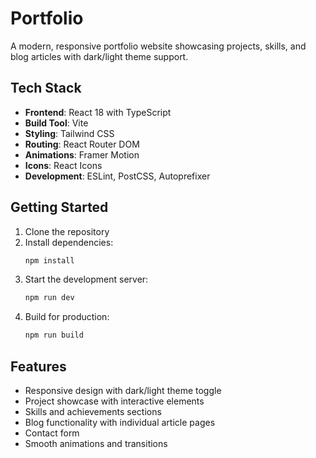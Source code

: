 # Portfolio

A modern, responsive portfolio website showcasing projects, skills, and blog articles with dark/light theme support.

## Tech Stack

- **Frontend**: React 18 with TypeScript
- **Build Tool**: Vite
- **Styling**: Tailwind CSS
- **Routing**: React Router DOM
- **Animations**: Framer Motion
- **Icons**: React Icons
- **Development**: ESLint, PostCSS, Autoprefixer

## Getting Started

1. Clone the repository
2. Install dependencies:
   ```bash
   npm install
   ```
3. Start the development server:
   ```bash
   npm run dev
   ```
4. Build for production:
   ```bash
   npm run build
   ```

## Features

- Responsive design with dark/light theme toggle
- Project showcase with interactive elements
- Skills and achievements sections
- Blog functionality with individual article pages
- Contact form
- Smooth animations and transitions
